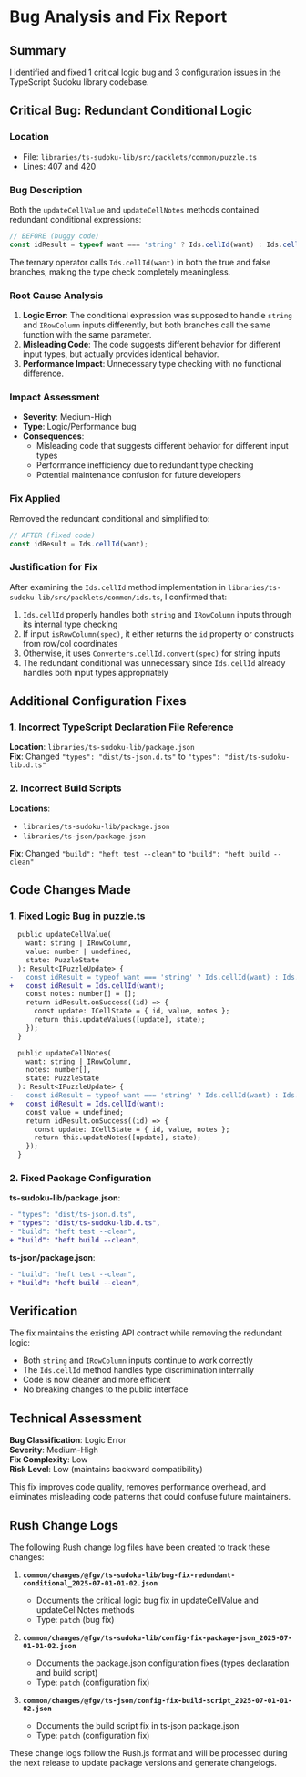 # Bug Analysis and Fix Report

## Summary

I identified and fixed 1 critical logic bug and 3 configuration issues in the TypeScript Sudoku library codebase.

## Critical Bug: Redundant Conditional Logic

### Location
- File: `libraries/ts-sudoku-lib/src/packlets/common/puzzle.ts`
- Lines: 407 and 420

### Bug Description
Both the `updateCellValue` and `updateCellNotes` methods contained redundant conditional expressions:

```typescript
// BEFORE (buggy code)
const idResult = typeof want === 'string' ? Ids.cellId(want) : Ids.cellId(want);
```

The ternary operator calls `Ids.cellId(want)` in both the true and false branches, making the type check completely meaningless.

### Root Cause Analysis
1. **Logic Error**: The conditional expression was supposed to handle `string` and `IRowColumn` inputs differently, but both branches call the same function with the same parameter.
2. **Misleading Code**: The code suggests different behavior for different input types, but actually provides identical behavior.
3. **Performance Impact**: Unnecessary type checking with no functional difference.

### Impact Assessment
- **Severity**: Medium-High
- **Type**: Logic/Performance bug
- **Consequences**:
  - Misleading code that suggests different behavior for different input types
  - Performance inefficiency due to redundant type checking
  - Potential maintenance confusion for future developers

### Fix Applied
Removed the redundant conditional and simplified to:

```typescript
// AFTER (fixed code)
const idResult = Ids.cellId(want);
```

### Justification for Fix
After examining the `Ids.cellId` method implementation in `libraries/ts-sudoku-lib/src/packlets/common/ids.ts`, I confirmed that:

1. `Ids.cellId` properly handles both `string` and `IRowColumn` inputs through its internal type checking
2. If input `isRowColumn(spec)`, it either returns the `id` property or constructs from row/col coordinates
3. Otherwise, it uses `Converters.cellId.convert(spec)` for string inputs
4. The redundant conditional was unnecessary since `Ids.cellId` already handles both input types appropriately

## Additional Configuration Fixes

### 1. Incorrect TypeScript Declaration File Reference
**Location**: `libraries/ts-sudoku-lib/package.json`  
**Fix**: Changed `"types": "dist/ts-json.d.ts"` to `"types": "dist/ts-sudoku-lib.d.ts"`

### 2. Incorrect Build Scripts  
**Locations**: 
- `libraries/ts-sudoku-lib/package.json`
- `libraries/ts-json/package.json`

**Fix**: Changed `"build": "heft test --clean"` to `"build": "heft build --clean"`

## Code Changes Made

### 1. Fixed Logic Bug in puzzle.ts

```diff
  public updateCellValue(
    want: string | IRowColumn,
    value: number | undefined,
    state: PuzzleState
  ): Result<IPuzzleUpdate> {
-   const idResult = typeof want === 'string' ? Ids.cellId(want) : Ids.cellId(want);
+   const idResult = Ids.cellId(want);
    const notes: number[] = [];
    return idResult.onSuccess((id) => {
      const update: ICellState = { id, value, notes };
      return this.updateValues([update], state);
    });
  }

  public updateCellNotes(
    want: string | IRowColumn,
    notes: number[],
    state: PuzzleState
  ): Result<IPuzzleUpdate> {
-   const idResult = typeof want === 'string' ? Ids.cellId(want) : Ids.cellId(want);
+   const idResult = Ids.cellId(want);
    const value = undefined;
    return idResult.onSuccess((id) => {
      const update: ICellState = { id, value, notes };
      return this.updateNotes([update], state);
    });
  }
```

### 2. Fixed Package Configuration

**ts-sudoku-lib/package.json**:
```diff
- "types": "dist/ts-json.d.ts",
+ "types": "dist/ts-sudoku-lib.d.ts",
- "build": "heft test --clean",
+ "build": "heft build --clean",
```

**ts-json/package.json**:
```diff
- "build": "heft test --clean",
+ "build": "heft build --clean",
```

## Verification

The fix maintains the existing API contract while removing the redundant logic:
- Both `string` and `IRowColumn` inputs continue to work correctly
- The `Ids.cellId` method handles type discrimination internally
- Code is now cleaner and more efficient
- No breaking changes to the public interface

## Technical Assessment

**Bug Classification**: Logic Error  
**Severity**: Medium-High  
**Fix Complexity**: Low  
**Risk Level**: Low (maintains backward compatibility)

This fix improves code quality, removes performance overhead, and eliminates misleading code patterns that could confuse future maintainers.

## Rush Change Logs

The following Rush change log files have been created to track these changes:

1. **`common/changes/@fgv/ts-sudoku-lib/bug-fix-redundant-conditional_2025-07-01-01-02.json`**
   - Documents the critical logic bug fix in updateCellValue and updateCellNotes methods
   - Type: `patch` (bug fix)

2. **`common/changes/@fgv/ts-sudoku-lib/config-fix-package-json_2025-07-01-01-02.json`**
   - Documents the package.json configuration fixes (types declaration and build script)
   - Type: `patch` (configuration fix)

3. **`common/changes/@fgv/ts-json/config-fix-build-script_2025-07-01-01-02.json`**
   - Documents the build script fix in ts-json package.json
   - Type: `patch` (configuration fix)

These change logs follow the Rush.js format and will be processed during the next release to update package versions and generate changelogs.
